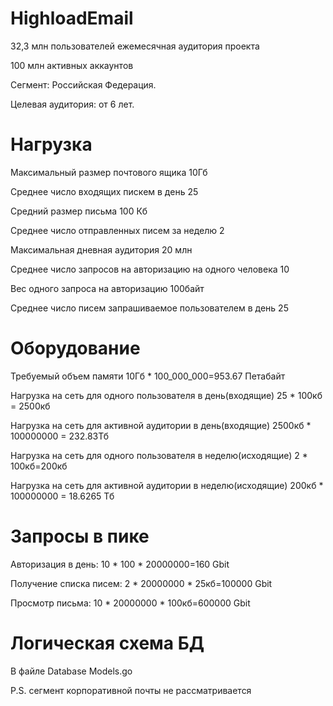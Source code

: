 # HighloadEmail

32,3 млн пользователей ежемесячная аудитория проекта

100 млн активных аккаунтов

Сегмент: Российская Федерация.

Целевая аудитория: от 6 лет.

# Нагрузка
  Максимальный размер почтового ящика 10Гб
  
  Среднее число входящих пискем в день 25
  
  Средний размер письма 100 Кб
  
  Среднее число отправленных писем за неделю 2 
  
  Максимальная дневная аудитория 20 млн
  
  Среднее число запросов на авторизацию на одного человека 10
  
  Вес одного запроса на авторизацию 100байт
  
  Среднее число писем запрашиваемое пользователем в день 25

# Оборудование
  Требуемый объем памяти 10Гб * 100_000_000=953.67 Петабайт
  
  Нагрузка на сеть для одного пользователя в день(входящие) 25 * 100кб = 2500кб
  
  Нагрузка на сеть для активной аудитории в день(входящие) 2500кб * 100000000 = 232.83Тб
  
  Нагрузка на сеть для одного пользователя в неделю(исходящие) 2 * 100кб=200кб
  
  Нагрузка на сеть для активной аудитории в неделю(исходящие) 200кб * 100000000 = 18.6265 Тб
  
 # Запросы в пике
  
  Авторизация в день: 10 * 100 * 20000000=160 Gbit
  
  Получение списка писем: 2 * 20000000 * 25кб=100000 Gbit
  
  Просмотр письма: 10 * 20000000 * 100кб=600000 Gbit

# Логическая схема БД
  В файле Database Models.go

P.S. сегмент корпоративной почты не рассматривается
